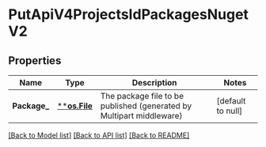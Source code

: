 # PutApiV4ProjectsIdPackagesNugetV2

## Properties
Name | Type | Description | Notes
------------ | ------------- | ------------- | -------------
**Package_** | [****os.File**](*os.File.md) | The package file to be published (generated by Multipart middleware) | [default to null]

[[Back to Model list]](../README.md#documentation-for-models) [[Back to API list]](../README.md#documentation-for-api-endpoints) [[Back to README]](../README.md)


